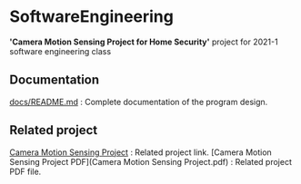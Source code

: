 # SoftwareEngineering

**'Camera Motion Sensing Project for Home Security'** project for 2021-1 software engineering class

## Documentation
[docs/README.md](docs/README.md) : Complete documentation of the program design.

## Related project
[Camera Motion Sensing Project](https://nevonprojects.com/camera-motion-sensing-project/) : Related project link.
[Camera Motion Sensing Project PDF](Camera Motion Sensing Project.pdf) : Related project PDF file.